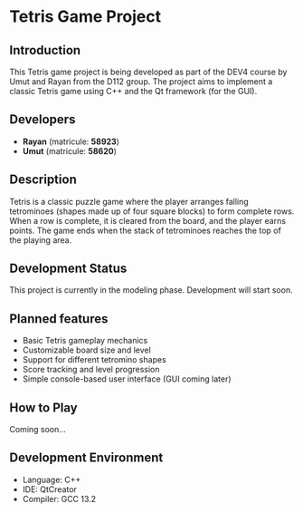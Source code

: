 # Tetris Game Project

## Introduction
This Tetris game project is being developed as part of the DEV4 course by Umut and Rayan from the D112 group. The project aims to implement a classic Tetris game using C++ and the Qt framework (for the GUI).

## Developers
- **Rayan** (matricule: **58923**)
-  **Umut** (matricule: **58620**)

## Description
Tetris is a classic puzzle game where the player arranges falling tetrominoes (shapes made up of four square blocks) to form complete rows. When a row is complete, it is cleared from the board, and the player earns points. The game ends when the stack of tetrominoes reaches the top of the playing area.

## Development Status
This project is currently in the modeling phase. Development will start soon.

## Planned features
- Basic Tetris gameplay mechanics
- Customizable board size and level
- Support for different tetromino shapes
- Score tracking and level progression
- Simple console-based user interface (GUI coming later)

## How to Play
Coming soon...

## Development Environment
- Language: C++
- IDE: QtCreator
- Compiler: GCC 13.2

